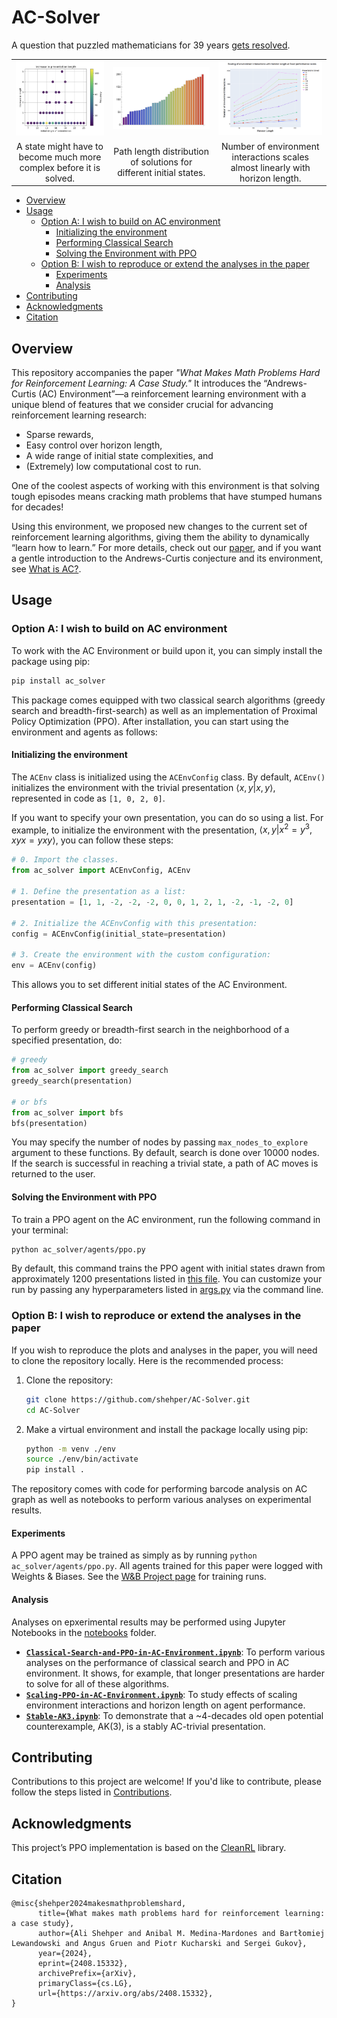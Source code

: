 # AC-Solver

A question that puzzled mathematicians for 39 years [gets resolved](https://arxiv.org/abs/2408.15332).

<table>
  <tr>
    <td><img src="assets/image1.png" alt="Image 1" width="500"/></td>
    <td><img src="assets/image3.png" alt="Image 2" width="500"/></td>
    <td><img src="assets/image2.png" alt="Image 3" width="500"/></td>
  </tr>
  <tr>
    <td align="center">A state might have to become much more complex before it is solved.</td>
    <td align="center">Path length distribution of solutions for different initial states.</td>
    <td align="center">Number of environment interactions scales almost linearly with horizon length.</td>
  </tr>
</table>

- [Overview](#overview)
- [Usage](#usage)
   - [Option A: I wish to build on AC environment](#option-a-i-wish-to-build-on-ac-environment)
     - [Initializing the environment](#initializing-the-environment)
      - [Performing Classical Search](#performing-classical-search)
      - [Solving the Environment with PPO](#solving-the-environment-with-ppo)
   - [Option B: I wish to reproduce or extend the analyses in the paper](#option-b-i-wish-to-reproduce-or-extend-the-analyses-in-the-paper)
      - [Experiments](#experiments)
      - [Analysis](#analysis)
- [Contributing](#contributing)
- [Acknowledgments](#acknowledgments)
- [Citation](#citation)



## Overview

This repository accompanies the paper *"What Makes Math Problems Hard for Reinforcement Learning: A Case Study."*  It introduces the “Andrews-Curtis (AC) Environment”—a reinforcement learning environment with a unique blend of features that we consider crucial for advancing reinforcement learning research:

   - Sparse rewards,
   - Easy control over horizon length,
   - A wide range of initial state complexities, and
   - (Extremely) low computational cost to run.

One of the coolest aspects of working with this environment is that solving tough episodes means cracking math problems that have stumped humans for decades!

Using this environment, we proposed new changes to the current set of reinforcement learning algorithms, giving them the ability to dynamically “learn how to learn.” For more details, check out our [paper](https://arxiv.org/abs/2408.15332), and if you want a gentle introduction to the Andrews-Curtis conjecture and its environment, see [What is AC?](./What_is_AC.md).

## Usage

### Option A: I wish to build on AC environment
To work with the AC Environment or build upon it, you can simply install the package using pip:

```bash
pip install ac_solver
```

This package comes equipped with two classical search algorithms (greedy search and breadth-first-search) as well as an implementation of Proximal Policy Optimization (PPO). After installation, you can start using the environment and agents as follows:

#### Initializing the environment

The `ACEnv` class is initialized using the `ACEnvConfig` class. By default, `ACEnv()` initializes the environment with the trivial presentation $\langle x, y | x, y \rangle$, represented in code as `[1, 0, 2, 0]`.

If you want to specify your own presentation, you can do so using a list. For example, to initialize the environment with the presentation, $\langle x, y | x^2 = y^3, xyx = yxy \rangle$, you can follow these steps:

```python
# 0. Import the classes.
from ac_solver import ACEnvConfig, ACEnv

# 1. Define the presentation as a list:
presentation = [1, 1, -2, -2, -2, 0, 0, 1, 2, 1, -2, -1, -2, 0]

# 2. Initialize the ACEnvConfig with this presentation:
config = ACEnvConfig(initial_state=presentation)

# 3. Create the environment with the custom configuration:
env = ACEnv(config)
```

This allows you to set different initial states of the AC Environment.

#### Performing Classical Search

To perform greedy or breadth-first search in the neighborhood of a specified presentation, do:

```python
# greedy
from ac_solver import greedy_search
greedy_search(presentation)

# or bfs
from ac_solver import bfs
bfs(presentation)
```

You may specify the number of nodes by passing `max_nodes_to_explore` argument to these functions. By default, search is done over 10000 nodes. If the search is successful in reaching a trivial state, a path of AC moves is returned to the user.

#### Solving the Environment with PPO

To train a PPO agent on the AC environment, run the following command in your terminal:

```bash
python ac_solver/agents/ppo.py
```

By default, this command trains the PPO agent with initial states drawn from approximately 1200 presentations listed in [this file](ac_solver/search/miller_schupp/data/all_presentations.txt). You can customize your run by passing any hyperparameters listed in [args.py](ac_solver/agents/args.py) via the command line.

<!-- ### Solving AC Environment using Stable Baselines or RLLib

[TODO] Include here info on how to train our environment with stable baselines or rllib.-->

### Option B: I wish to reproduce or extend the analyses in the paper
If you wish to reproduce the plots and analyses in the paper, you will need to clone the repository locally. Here is the recommended process:

1. Clone the repository:

   ```bash
   git clone https://github.com/shehper/AC-Solver.git
   cd AC-Solver
   ```

2. Make a virtual environment and install the package locally using pip:

   ```bash
   python -m venv ./env
   source ./env/bin/activate
   pip install .
   ```

The repository comes with code for performing barcode analysis on AC graph as well as notebooks to perform various analyses on experimental results.

#### Experiments

A PPO agent may be trained as simply as by running `python ac_solver/agents/ppo.py`. All agents trained for this paper were logged with Weights & Biases. See the [W&B Project page](https://wandb.ai/shehper/AC-Solver-PPO?nw=nwusershehper) for training runs.

<!-- [TODO]: include how to use the barcode analysis code -->

#### Analysis

Analyses on epxerimental results may be performed using Jupyter Notebooks in the [notebooks](./notebooks) folder. 

- [**`Classical-Search-and-PPO-in-AC-Environment.ipynb`**](./notebooks/Classical-Search-and-PPO-in-AC-Environment.ipynb): To perform various analyses on the performance of classical search and PPO in AC environment. It shows, for example, that longer presentations are harder to solve for all of these algorithms.
- [**`Scaling-PPO-in-AC-Environment.ipynb`**](./notebooks/Scaling-PPO-in-AC-Environment.ipynb): To study effects of scaling environment interactions and horizon length on agent performance. 
- [**`Stable-AK3.ipynb`**](./notebooks/Stable-AK3.ipynb): To demonstrate that a ~4-decades old open potential counterexample, AK(3), is a stably AC-trivial presentation. 

## Contributing

Contributions to this project are welcome! If you'd like to contribute, please follow the steps listed in [Contributions](Contributions.md).

## Acknowledgments

This project’s PPO implementation is based on the [CleanRL](https://github.com/vwxyzjn/cleanrl) library.

## Citation
```
@misc{shehper2024makesmathproblemshard,
      title={What makes math problems hard for reinforcement learning: a case study}, 
      author={Ali Shehper and Anibal M. Medina-Mardones and Bartłomiej Lewandowski and Angus Gruen and Piotr Kucharski and Sergei Gukov},
      year={2024},
      eprint={2408.15332},
      archivePrefix={arXiv},
      primaryClass={cs.LG},
      url={https://arxiv.org/abs/2408.15332}, 
}
```

